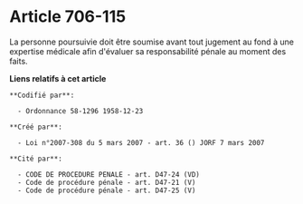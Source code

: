 # Article 706-115

La personne poursuivie doit être soumise avant tout jugement au fond à une expertise médicale afin d'évaluer sa
responsabilité pénale au moment des faits.

**Liens relatifs à cet article**

	**Codifié par**:

	  - Ordonnance 58-1296 1958-12-23

	**Créé par**:

	  - Loi n°2007-308 du 5 mars 2007 - art. 36 () JORF 7 mars 2007

	**Cité par**:

	  - CODE DE PROCEDURE PENALE - art. D47-24 (VD)
	  - Code de procédure pénale - art. D47-21 (V)
	  - Code de procédure pénale - art. D47-25 (V)
